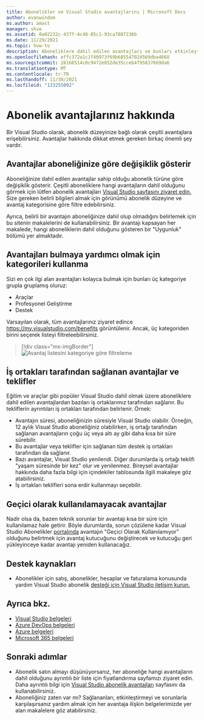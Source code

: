 ```yaml
---
title: Abonelikler ve Visual Studio avantajlarını | Microsoft Docs
author: evanwindom
ms.author: amast
manager: shve
ms.assetid: 0a02232c-437f-4c48-85c1-93ca7887236b
ms.date: 11/29/2021
ms.topic: how-to
description: Aboneliklere dahil edilen avantajları ve bunları etkinleştirmeyi öğrenin.
ms.openlocfilehash: effc372a1c1f40973f69b685547024569dba4668
ms.sourcegitcommit: 28168514c0c9472e852de35cceb4f95837669da6
ms.translationtype: MT
ms.contentlocale: tr-TR
ms.lasthandoff: 11/30/2021
ms.locfileid: "133255092"
---
```

# <a name="about-your-subscription-benefits"></a>Abonelik avantajlarınız hakkında
Bir Visual Studio olarak, abonelik düzeyinize bağlı olarak çeşitli avantajlara erişebilirsiniz. Avantajlar hakkında dikkat etmek gereken birkaç önemli şey vardır.

## <a name="benefits-vary-based-on-your-subscription"></a>Avantajlar aboneliğinize göre değişiklik gösterir 
Aboneliğinize dahil edilen avantajlar sahip olduğu abonelik türüne göre değişiklik gösterir. Çeşitli aboneliklere hangi avantajların dahil olduğunu görmek için lütfen abonelik avantajları [Visual Studio sayfasını ziyaret edin.](https://visualstudio.microsoft.com/vs/benefits/) Size gereken belirli bilgileri almak için görünümü abonelik düzeyine ve avantaj kategorisine göre filtre edebilirsiniz. 

Ayrıca, belirli bir avantajın aboneliğinize dahil olup olmadığını belirlemek için bu sitenin makalelerini de kullanabilirsiniz. Bir avantajı kapsayan her makalede, hangi aboneliklerin dahil olduğunu gösteren bir "Uygunluk" bölümü yer almaktadır.

## <a name="use-categories-to-help-find-benefits"></a>Avantajları bulmaya yardımcı olmak için kategorileri kullanma
Sizi en çok ilgi alan avantajları kolayca bulmak için bunları üç kategoriye grupla gruplamış oluruz: 
- Araçlar
- Profesyonel Geliştirme
- Destek

Varsayılan olarak, tüm avantajlarınız ziyaret edince <https://my.visualstudio.com/benefits> görüntülenir. Ancak, üç kategoriden birini seçerek listeyi filtreleebilirsiniz.

   > [!div class="mx-imgBorder"]
   > ![Avantaj listesini kategoriye göre filtreleme](_img/about-benefits/categories.png "Kullanılabilir avantajlar listesini filtrelemek için bir kategori seçin.")

## <a name="benefits-and-offers-provided-by-partners"></a>İş ortakları tarafından sağlanan avantajlar ve teklifler
Eğitim ve araçlar gibi popüler Visual Studio dahil olmak üzere aboneliklere dahil edilen avantajlardan bazıları iş ortaklarımız tarafından sağlanır. Bu tekliflerin ayrıntıları iş ortakları tarafından belirlenir. Örnek:
- Avantajın süresi, aboneliğinizin süresiyle Visual Studio olabilir. Örneğin, 12 aylık Visual Studio aboneliğiniz olabilirken, iş ortağı tarafından sağlanan avantajların çoğu üç veya altı ay gibi daha kısa bir süre sürebilir.
- Bu avantajlar veya teklifler için sağlanan tüm destek iş ortakları tarafından da sağlanır.
- Bazı avantajlar, Visual Studio yenilendi. Diğer durumlarda iş ortağı teklifi "yaşam süresinde bir kez" olur ve yenilenmez. Bireysel avantajlar hakkında daha fazla bilgi için içindekiler tablosunda ilgili makaleye göz atabilirsiniz.
- İş ortakları teklifleri sona erdir kullanmayı seçebilir. 

## <a name="benefits-that-become-temporarily-unavailable"></a>Geçici olarak kullanılamayacak avantajlar
Nadir olsa da, bazen teknik sorunlar bir avantajı kısa bir süre için kullanılamaz hale getirir. Böyle durumlarda, sorun çözülene kadar Visual Studio Abonelikler [portalında](https://my.visualstudio.com/benefits) avantajın "Geçici Olarak Kullanılamıyor" olduğunu belirtmek için avantaj kutucuğunu değiştirecek ve kutucuğu geri yükleyinceye kadar avantajı yeniden kullanacağız.

## <a name="support-resources"></a>Destek kaynakları
- Abonelikler için satış, abonelikler, hesaplar ve faturalama konusunda yardım Visual Studio abonelik [desteği için Visual Studio iletişim kurun.](https://aka.ms/vssubscriberhelp)

## <a name="see-also"></a>Ayrıca bkz.
- [Visual Studio belgeleri](/visualstudio/)
- [Azure DevOps belgeleri](/azure/devops/)
- [Azure belgeleri](/azure/)
- [Microsoft 365 belgeleri](/microsoft-365/)

## <a name="next-steps"></a>Sonraki adımlar
- Abonelik satın almayı düşünüyorsanız, her aboneliğe hangi avantajların dahil olduğunu ayrıntılı bir liste için fiyatlandırma sayfamızı ziyaret edin. Daha ayrıntılı bilgi için [Visual Studio abonelik avantajları](https://visualstudio.microsoft.com/vs/benefits/) sayfasını da kullanabilirsiniz.
- Aboneliğiniz zaten var mı?  Sağlananları, etkinleştirmeyi ve sorunlarla karşılaşırsanız yardım almak için her avantaja ilişkin belgelerimizde yer alan makalelere göz atabilirsiniz. 
